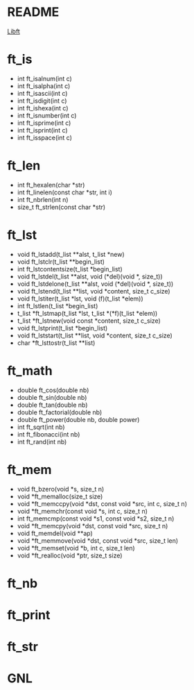 # README #

[Libft](https://mega.nz/#!hpRxmLBJ!SB90oAfdoSDAZ3TWidffhGqtWfeTZI0_gyTGzE9uvPU)

# ft_is
* int		ft_isalnum(int c)
* int		ft_isalpha(int c)
* int		ft_isascii(int c)
* int		ft_isdigit(int c)
* int		ft_ishexa(int c)
* int		ft_isnumber(int c)
* int		ft_isprime(int c)
* int		ft_isprint(int c)
* int		ft_isspace(int c)

# ft_len
* int		ft_hexalen(char *str)
* int		ft_linelen(const char *str, int i)
* int		ft_nbrlen(int n)
* size_t	ft_strlen(const char *str)

# ft_lst
* void		ft_lstadd(t_list **alst, t_list *new)
* void		ft_lstclr(t_list **begin_list)
* int		ft_lstcontentsize(t_list *begin_list)
* void		ft_lstdel(t_list **alst, void (*del)(void *, size_t))
* void		ft_lstdelone(t_list **alst, void (*del)(void *, size_t))
* void		ft_lstend(t_list **list, void *content, size_t c_size)
* void		ft_lstiter(t_list *lst, void (f)(t_list *elem))
* int		ft_lstlen(t_list *begin_list)
* t_list	*ft_lstmap(t_list *lst, t_list *(*f)(t_list *elem))
* t_list	*ft_lstnew(void const *content, size_t c_size)
* void		ft_lstprint(t_list *begin_list)
* void		ft_lststart(t_list **list, void *content, size_t c_size)
* char		*ft_lsttostr(t_list **list)

# ft_math
* double	ft_cos(double nb) 
* double	ft_sin(double nb)
* double	ft_tan(double nb)
* double	ft_factorial(double nb)
* double	ft_power(double nb, double power)
* int		ft_sqrt(int nb)
* int		ft_fibonacci(int nb)
* int		ft_rand(int nb)

# ft_mem
* void		ft_bzero(void *s, size_t n)
* void		*ft_memalloc(size_t size)
* void		*ft_memccpy(void *dst, const void *src, int c, size_t n)
* void		*ft_memchr(const void *s, int c, size_t n)
* int		ft_memcmp(const void *s1, const void *s2, size_t n)
* void		*ft_memcpy(void *dst, const void *src, size_t n)
* void		ft_memdel(void **ap)
* void		*ft_memmove(void *dst, const void *src, size_t len)
* void		*ft_memset(void *b, int c, size_t len)
* void		*ft_realloc(void *ptr, size_t size)


# ft_nb
# ft_print
# ft_str
# GNL